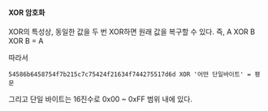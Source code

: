 #### XOR 암호화
XOR의 특성상, 동일한 값을 두 번 XOR하면 원래 값을 복구할 수 있다. 
즉, A XOR B XOR B = A

따라서
```
54586b6458754f7b215c7c75424f21634f744275517d6d XOR '어떤 단일바이트' = 평문
```

그리고 단일 바이트는 16진수로 0x00 ~ 0xFF 범위 내에 있다.

